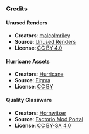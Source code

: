 ### Credits
#### Unused Renders

- **Creators**: [malcolmriley](https://github.com/malcolmriley)
- **Source**: [Unused Renders](https://github.com/malcolmriley/unused-renders)
- **License**: [CC BY 4.0](https://creativecommons.org/licenses/by/4.0/)

#### Hurricane Assets

- **Creators**: [Hurricane](https://mods.factorio.com/user/Hurricane046)
- **Source**: [Figma](https://shorturl.at/AFcDm)
- **License**: [CC BY](https://creativecommons.org/licenses/by/4.0/)

#### Quality Glassware

- **Creators**: [Hornwitser](https://mods.factorio.com/user/Hornwitser)
- **Source**: [Factorio Mod Portal](https://mods.factorio.com/mod/quality_glassware)
- **License**: [CC BY-SA 4.0](https://creativecommons.org/licenses/by/4.0/)